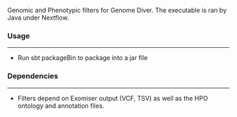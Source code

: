 Genomic and Phenotypic filters for Genome Diver. The executable 
is ran by Java under Nextflow. 

### Usage 
- - - 
- Run sbt packageBin to package into a jar file  

### Dependencies
- - - 
- Filters depend on Exomiser output (VCF, TSV) as well as the HPO ontology and annotation files.
